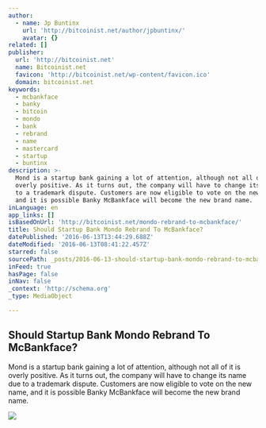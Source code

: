 ```yaml
---
author:
  - name: Jp Buntinx
    url: 'http://bitcoinist.net/author/jpbuntinx/'
    avatar: {}
related: []
publisher:
  url: 'http://bitcoinist.net'
  name: Bitcoinist.net
  favicon: 'http://bitcoinist.net/wp-content/favicon.ico'
  domain: bitcoinist.net
keywords:
  - mcbankface
  - banky
  - bitcoin
  - mondo
  - bank
  - rebrand
  - name
  - mastercard
  - startup
  - buntinx
description: >-
  Mond is a startup bank gaining a lot of attention, although not all of it is
  overly positive. As it turns out, the company will have to change its name due
  to a trademark dispute. Customers are now eligible to vote on the new name,
  and it is possible Banky McBankface will become the new brand name.
inLanguage: en
app_links: []
isBasedOnUrl: 'http://bitcoinist.net/mondo-rebrand-to-mcbankface/'
title: Should Startup Bank Mondo Rebrand To McBankface?
datePublished: '2016-06-13T13:44:29.688Z'
dateModified: '2016-06-13T08:41:22.457Z'
starred: false
sourcePath: _posts/2016-06-13-should-startup-bank-mondo-rebrand-to-mcbankface.md
inFeed: true
hasPage: false
inNav: false
_context: 'http://schema.org'
_type: MediaObject

---
```

<article style=""><h1>Should Startup Bank Mondo Rebrand To McBankface?</h1><p>Mond is a startup bank gaining a lot of attention, although not all of it is overly positive. As it turns out, the company will have to change its name due to a trademark dispute. Customers are now eligible to vote on the new name, and it is possible Banky McBankface will become the new brand name.</p><img src="http://bitcoinist.net/wp-content/uploads/2016/06/Mondo.png" /></article>